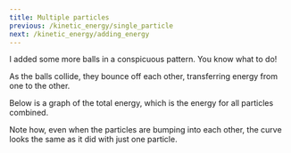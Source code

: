 ```yaml
---
title: Multiple particles
previous: /kinetic_energy/single_particle
next: /kinetic_energy/adding_energy
---
```


<script src="shared.js"></script>

<div id="chapter">

<div class="page">
<script>
    var totalEnergySim = createSimulation({
        initialize: function(simulation) {
            var p = simulation.parameters;
            p.friction = pageGlobal.friction;

            var particleCount = 7;
            for (var i = 0; i < particleCount; i++) {
            	var particle = new Particle();
                particle.radius = pageGlobal.radius;
            	billiardsPosition(particle.position, i, 2 * particle.radius);
            	addParticle(simulation, particle);
            }
        }
    });

    enableOnlyTools(totalEnergySim.toolbar, ["impulse"]);
</script>
<div class="stepLog twoColumn">
I added some more balls in a conspicuous pattern. You know what to do!

<script>
	cue(function () {
        var energy = getTotalEnergy(totalEnergySim);
        return (energy > 0.2);
    });
    endStep();
</script>

As the balls collide, they bounce off each other, transferring energy from one to the other.

Below is a graph of the total energy, which is the energy for all particles combined.

<script>
	createTimeSeriesHere({
		timeRange: pageGlobal.timeRange,
        yMax: pageGlobal.energyPlotMax,
		update: function() {
			var energy = getTotalEnergy(totalEnergySim);
			return {time: totalEnergySim.time, data: [energy]};
		},
	});
</script>

Note how, even when the particles are bumping into each other, the curve looks the same as it did with just one particle.

</div>
<div class="twoColumn">
<script>
	insertHere(totalEnergySim.div);
</script>
</div>
</div>

</div>



